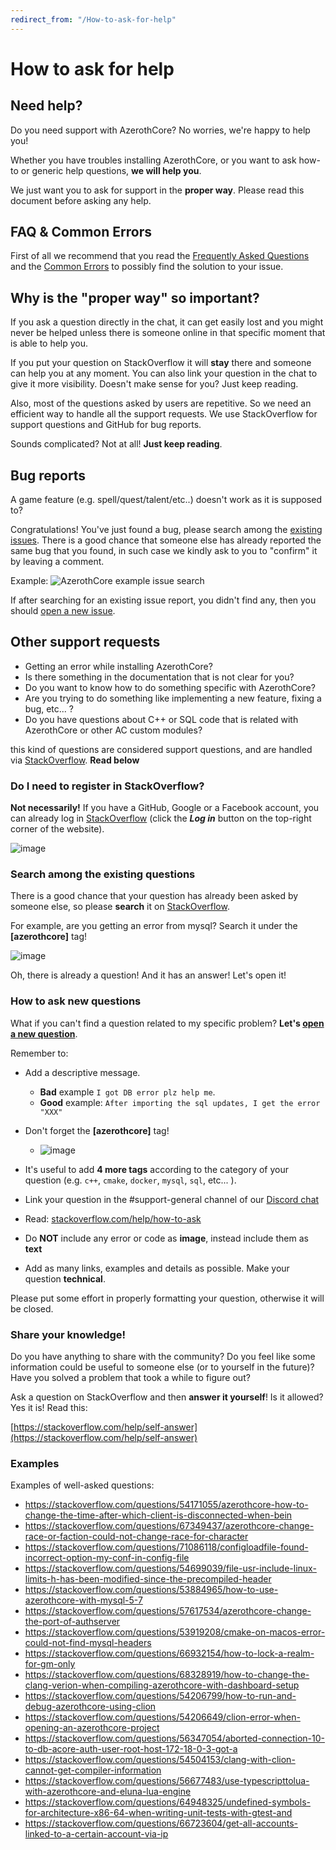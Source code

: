 ```yaml
---
redirect_from: "/How-to-ask-for-help"
---
```


# How to ask for help

## Need help?

Do you need support with AzerothCore? No worries, we're happy to help you!

Whether you have troubles installing AzerothCore, or you want to ask how-to or generic help questions, **we will help you**.

We just want you to ask for support in the **proper way**. Please read this document before asking any help.

## FAQ & Common Errors

First of all we recommend that you read the [Frequently Asked Questions](faq) and the [Common Errors](common-errors) to possibly find the solution to your issue.

## Why is the "proper way" so important?

If you ask a question directly in the chat, it can get easily lost and you might never be helped unless there is someone online in that specific moment that is able to help you.

If you put your question on StackOverflow it will **stay** there and someone can help you at any moment. You can also link your question in the chat to give it more visibility. Doesn't make sense for you? Just keep reading.

Also, most of the questions asked by users are repetitive. So we need an efficient way to handle all the support requests. We use StackOverflow for support questions and GitHub for bug reports.

Sounds complicated? Not at all! **Just keep reading**.

## Bug reports

A game feature (e.g. spell/quest/talent/etc..) doesn't work as it is supposed to?

Congratulations! You've just found a bug, please search among the [existing issues](https://github.com/azerothcore/azerothcore-wotlk/issues). There is a good chance that someone else has already reported the same bug that you found, in such case we kindly ask to you to "confirm" it by leaving a comment.

Example:
![AzerothCore example issue search](https://user-images.githubusercontent.com/75517/51130957-9b9f9580-182e-11e9-8f7f-11aa5d7b6d67.png)

If after searching for an existing issue report, you didn't find any, then you should [open a new issue](https://github.com/azerothcore/azerothcore-wotlk/issues/new).

## Other support requests

- Getting an error while installing AzerothCore?
- Is there something in the documentation that is not clear for you?
- Do you want to know how to do something specific with AzerothCore?
- Are you trying to do something like implementing a new feature, fixing a bug, etc... ?
- Do you have questions about C++ or SQL code that is related with AzerothCore or other AC custom modules?

this kind of questions are considered support questions, and are handled via [StackOverflow](https://stackoverflow.com/questions/tagged/azerothcore). **Read below**

### Do I need to register in StackOverflow?

**Not necessarily!** If you have a GitHub, Google or a Facebook account, you can already log in [StackOverflow](https://stackoverflow.com/questions/tagged/azerothcore) (click the **_Log in_** button on the top-right corner of the website).

![image](https://user-images.githubusercontent.com/75517/101984531-45d60100-3c82-11eb-8b57-a2c15421d732.png)


### Search among the existing questions

There is a good chance that your question has already been asked by someone else, so please **search** it on [StackOverflow](https://stackoverflow.com/questions/tagged/azerothcore).

For example, are you getting an error from mysql? Search it under the **[azerothcore]** tag!

![image](https://user-images.githubusercontent.com/75517/51131779-f0dca680-1830-11e9-8ccc-ef10ee8855a6.png)

Oh, there is already a question! And it has an answer! Let's open it!


### How to ask new questions

What if you can't find a question related to my specific problem? **Let's [open a new question](https://stackoverflow.com/questions/ask?tags=azerothcore)**.

Remember to:

- Add a descriptive message.
  - **Bad** example `I got DB error plz help me`.
  - **Good** example: `After importing the sql updates, I get the error "XXX"`

- Don't forget the **[azerothcore]** tag!
  - ![image](https://user-images.githubusercontent.com/75517/51132313-364da380-1832-11e9-8483-3bb6898d438a.png)

- It's useful to add **4 more tags** according to the category of your question (e.g. `c++`, `cmake`, `docker`, `mysql`, `sql`, etc... ).

- Link your question in the #support-general channel of our [Discord chat](https://discordapp.com/invite/gkt4y2x)

- Read: [stackoverflow.com/help/how-to-ask](https://stackoverflow.com/help/how-to-ask)

- Do **NOT** include any error or code as **image**, instead include them as **text**

- Add as many links, examples and details as possible. Make your question **technical**.

Please put some effort in properly formatting your question, otherwise it will be closed.


### Share your knowledge!

Do you have anything to share with the community? Do you feel like some information could be useful to someone else (or to yourself in the future)? Have you solved a problem that took a while to figure out?

Ask a question on StackOverflow and then **answer it yourself**! Is it allowed? Yes it is! Read this:

[https://stackoverflow.com/help/self-answer](https://stackoverflow.com/help/self-answer)


### Examples

Examples of well-asked questions:

- https://stackoverflow.com/questions/54171055/azerothcore-how-to-change-the-time-after-which-client-is-disconnected-when-bein
- https://stackoverflow.com/questions/67349437/azerothcore-change-race-or-faction-could-not-change-race-for-character
- https://stackoverflow.com/questions/71086118/configloadfile-found-incorrect-option-my-conf-in-config-file
- https://stackoverflow.com/questions/54699039/file-usr-include-linux-limits-h-has-been-modified-since-the-precompiled-header
- https://stackoverflow.com/questions/53884965/how-to-use-azerothcore-with-mysql-5-7
- https://stackoverflow.com/questions/57617534/azerothcore-change-the-port-of-authserver
- https://stackoverflow.com/questions/53919208/cmake-on-macos-error-could-not-find-mysql-headers
- https://stackoverflow.com/questions/66932154/how-to-lock-a-realm-for-gm-only
- https://stackoverflow.com/questions/68328919/how-to-change-the-clang-verion-when-compiling-azerothcore-with-dashboard-setup
- https://stackoverflow.com/questions/54206799/how-to-run-and-debug-azerothcore-using-clion
- https://stackoverflow.com/questions/54206649/clion-error-when-opening-an-azerothcore-project
- https://stackoverflow.com/questions/56347054/aborted-connection-10-to-db-acore-auth-user-root-host-172-18-0-3-got-a
- https://stackoverflow.com/questions/54504153/clang-with-clion-cannot-get-compiler-information
- https://stackoverflow.com/questions/56677483/use-typescripttolua-with-azerothcore-and-eluna-lua-engine
- https://stackoverflow.com/questions/64948325/undefined-symbols-for-architecture-x86-64-when-writing-unit-tests-with-gtest-and
- https://stackoverflow.com/questions/66723604/get-all-accounts-linked-to-a-certain-account-via-ip
